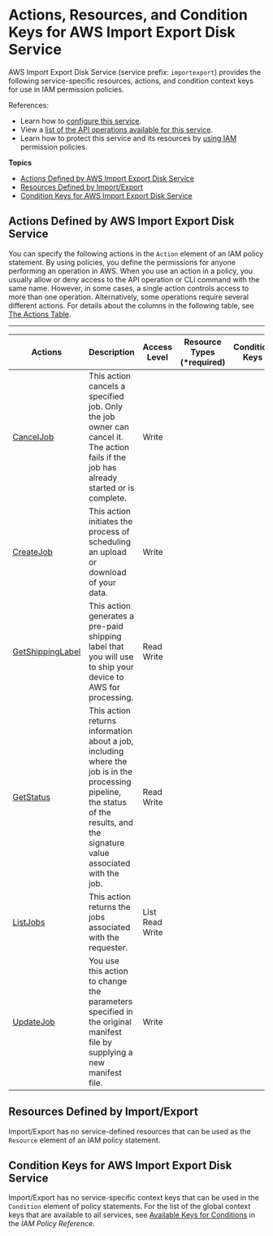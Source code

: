 # Actions, Resources, and Condition Keys for AWS Import Export Disk Service<a name="list_awsimportexportdiskservice"></a>

AWS Import Export Disk Service \(service prefix: `importexport`\) provides the following service\-specific resources, actions, and condition context keys for use in IAM permission policies\.

References:
+ Learn how to [configure this service](http://docs.aws.amazon.com/AWSImportExport/latest/DG/)\.
+ View a [list of the API operations available for this service](http://docs.aws.amazon.com/AWSImportExport/latest/DG/)\.
+ Learn how to protect this service and its resources by [using IAM](http://docs.aws.amazon.com/AWSImportExport/latest/DG/using-iam.html) permission policies\.

**Topics**
+ [Actions Defined by AWS Import Export Disk Service](#awsimportexportdiskservice-actions-as-permissions)
+ [Resources Defined by Import/Export](#awsimportexportdiskservice-resources-for-iam-policies)
+ [Condition Keys for AWS Import Export Disk Service](#awsimportexportdiskservice-policy-keys)

## Actions Defined by AWS Import Export Disk Service<a name="awsimportexportdiskservice-actions-as-permissions"></a>

You can specify the following actions in the `Action` element of an IAM policy statement\. By using policies, you define the permissions for anyone performing an operation in AWS\. When you use an action in a policy, you usually allow or deny access to the API operation or CLI command with the same name\. However, in some cases, a single action controls access to more than one operation\. Alternatively, some operations require several different actions\. For details about the columns in the following table, see [The Actions Table](reference_policies_actions-resources-contextkeys.md#actions_table)\.


****  

| Actions | Description | Access Level | Resource Types \(\*required\) | Condition Keys | Dependent Actions | 
| --- | --- | --- | --- | --- | --- | 
| [CancelJob](http://docs.aws.amazon.com/AWSImportExport/latest/DG/WebCancelJob.html) | This action cancels a specified job\. Only the job owner can cancel it\. The action fails if the job has already started or is complete\. | Write  |  |  |  | 
| [CreateJob](http://docs.aws.amazon.com/AWSImportExport/latest/DG/WebCreateJob.html) | This action initiates the process of scheduling an upload or download of your data\. | Write  |  |  |  | 
| [GetShippingLabel](http://docs.aws.amazon.com/AWSImportExport/latest/DG/WebGetShippingLabel.html) | This action generates a pre\-paid shipping label that you will use to ship your device to AWS for processing\. | Read Write  |  |  |  | 
| [GetStatus](http://docs.aws.amazon.com/AWSImportExport/latest/DG/WebGetStatus.html) | This action returns information about a job, including where the job is in the processing pipeline, the status of the results, and the signature value associated with the job\. | Read Write  |  |  |  | 
| [ListJobs](http://docs.aws.amazon.com/AWSImportExport/latest/DG/WebListJobs.html) | This action returns the jobs associated with the requester\. | List Read Write  |  |  |  | 
| [UpdateJob](http://docs.aws.amazon.com/AWSImportExport/latest/DG/WebUpdateJob.html) | You use this action to change the parameters specified in the original manifest file by supplying a new manifest file\. | Write  |  |  |  | 

## Resources Defined by Import/Export<a name="awsimportexportdiskservice-resources-for-iam-policies"></a>

Import/Export has no service\-defined resources that can be used as the `Resource` element of an IAM policy statement\.

## Condition Keys for AWS Import Export Disk Service<a name="awsimportexportdiskservice-policy-keys"></a>

Import/Export has no service\-specific context keys that can be used in the `Condition` element of policy statements\. For the list of the global context keys that are available to all services, see [Available Keys for Conditions](http://docs.aws.amazon.com/IAM/latest/UserGuide/reference_policies_condition-keys.html#AvailableKeys) in the *IAM Policy Reference*\.